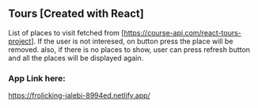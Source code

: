## Tours [Created with React]

List of places to visit fetched from [https://course-api.com/react-tours-project]. If the user is not interesed, on button press the place will be removed. also, if there is no places to show, user can press refresh button and all the places will be displayed again.

### App Link here:

https://frolicking-jalebi-8994ed.netlify.app/
